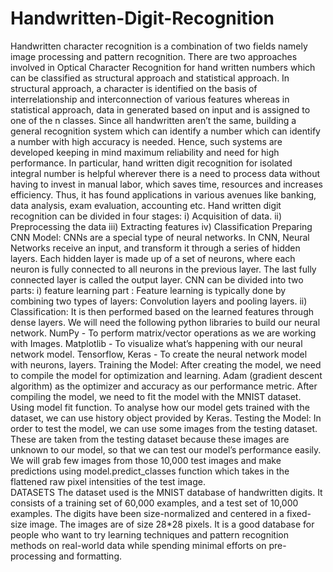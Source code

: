 # Handwritten-Digit-Recognition
Handwritten character recognition is a combination of two fields namely image processing and pattern recognition. There are two approaches involved in Optical Character Recognition for hand written numbers which can be classified as structural approach and statistical approach. In structural approach, a character is identified on the basis of interrelationship and interconnection of various features whereas in statistical approach, data in generated based on input and is assigned to one of the n classes.
Since all handwritten aren’t the same, building a general recognition system which can identify a number which can identify a number with high accuracy is needed. Hence, such systems are developed keeping in mind maximum reliability and need for high performance. In particular, hand written digit recognition for isolated integral number is helpful wherever there is a need to process data without having to invest in manual labor, which saves time, resources and increases efficiency. Thus, it has found applications in various avenues like banking, data analysis, exam evaluation, accounting etc.
Hand written digit recognition can be divided in four stages:
i)	Acquisition of data.
ii)	Preprocessing the data
iii)	Extracting features
iv)	Classification
Preparing CNN Model:
    CNNs are a special type of neural networks.
    In CNN, Neural Networks receive an input, and transform it through a series of hidden layers. Each hidden layer is made up of a set of neurons, where each neuron is fully connected to all neurons in the previous layer. The last fully connected layer is called the output layer.
    CNN can be divided into two parts:
      i) feature learning part : Feature learning is typically done by combining two types of layers: Convolution layers and pooling layers.
      ii) Classification: It is then performed based on the learned features through dense layers.
    We will need the following python libraries to build our neural network.
    NumPy - To perform matrix/vector operations as we are working with Images.
    Matplotlib - To visualize what’s happening with our neural network model.
    Tensorflow, Keras - To create the neural network model with neurons, layers.
Training the Model:
    After creating the model, we need to compile the model for optimization and learning. Adam (gradient descent algorithm) as the optimizer and accuracy as our performance metric.
    After compiling the model, we need to fit the model with the MNIST dataset. Using model fit function. To analyse how our model gets trained with the dataset, we can use history object provided by Keras.
Testing the Model:
    In order to test the model, we can use some images from the testing dataset. These are taken from the testing dataset because these images are unknown to our model, so that we can test our model’s performance easily. 
    We will grab few images from those 10,000 test images and make predictions using model.predict_classes function which takes in the flattened raw pixel intensities of the test image.  
DATASETS
    The dataset used is the MNIST database of handwritten digits. It consists of a training set of 60,000 examples, and a test set of 10,000 examples. The digits have been size-normalized and centered in a fixed-size image. The images are of size 28*28 pixels. It is a good database for people who want to try learning techniques and pattern recognition methods on real-world data while spending minimal efforts on pre-processing and formatting.
